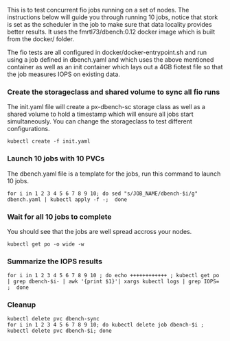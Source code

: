 This is to test concurrent fio jobs running on a set of nodes. The instructions below will guide you through running 10 jobs, notice that stork is set as the scheduler in the job to make sure that data locality provides better results. It uses the fmrtl73/dbench:0.12 docker image which is built from the docker/ folder. 

The fio tests are all configured in docker/docker-entrypoint.sh and run using a job defined in dbench.yaml and which uses the above mentioned container as well as an init container which lays out a 4GB fiotest file so that the job measures IOPS on existing data. 

### Create the storageclass and shared volume to sync all fio runs
The init.yaml file will create a px-dbench-sc storage class as well as a shared volume to hold a timestamp which will ensure all jobs start simultaneously. You can change the storageclass to test different configurations.
```
kubectl create -f init.yaml
```

### Launch 10 jobs with 10 PVCs
The dbench.yaml file is a template for the jobs, run this command to launch 10 jobs.
```
for i in 1 2 3 4 5 6 7 8 9 10; do sed "s/JOB_NAME/dbench-$i/g" dbench.yaml | kubectl apply -f -;  done
```
### Wait for all 10 jobs to complete
You should see that the jobs are well spread accross your nodes.
```
kubectl get po -o wide -w
```

### Summarize the IOPS results
```
for i in 1 2 3 4 5 6 7 8 9 10 ; do echo ++++++++++++ ; kubectl get po | grep dbench-$i- | awk '{print $1}'| xargs kubectl logs | grep IOPS= ;  done
```

### Cleanup
```
kubectl delete pvc dbench-sync
for i in 1 2 3 4 5 6 7 8 9 10; do kubectl delete job dbench-$i ; kubectl delete pvc dbench-$i; done
```
